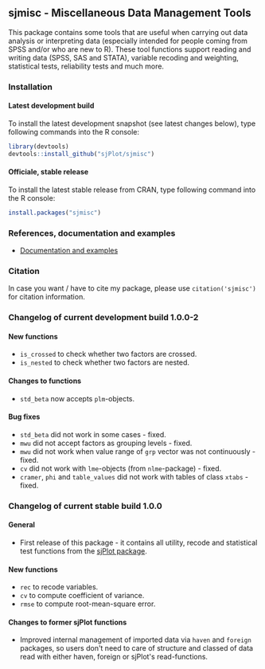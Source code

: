 sjmisc - Miscellaneous Data Management Tools
------------------------------------------------------------------------------
This package contains some tools that are useful when carrying out data analysis or interpreting data (especially intended for people coming from SPSS and/or who are new to R). These tool functions support reading and writing data (SPSS, SAS and STATA), variable recoding and weighting, statistical tests, reliability tests and much more.


### Installation

#### Latest development build

To install the latest development snapshot (see latest changes below), type following commands into the R console:

```r
library(devtools)
devtools::install_github("sjPlot/sjmisc")
```

#### Officiale, stable release
To install the latest stable release from CRAN, type following command into the R console:

```r
install.packages("sjmisc")
```

### References, documentation and examples

- [Documentation and examples](http://www.strengejacke.de/sjPlot/)


### Citation

In case you want / have to cite my package, please use `citation('sjmisc')` for citation information. 


### Changelog of current development build 1.0.0-2

#### New functions
* `is_crossed` to check whether two factors are crossed.
* `is_nested` to check whether two factors are nested.

#### Changes to functions
* `std_beta` now accepts `plm`-objects.

#### Bug fixes
* `std_beta` did not work in some cases - fixed.
* `mwu` did not accept factors as grouping levels - fixed.
* `mwu` did not work when value range of `grp` vector was not continuously - fixed.
* `cv` did not work with `lme`-objects (from `nlme`-package) - fixed.
* `cramer`, `phi` and `table_values` did not work with tables of class `xtabs` - fixed.


### Changelog of current stable build 1.0.0

#### General
* First release of this package - it contains all utility, recode and statistical test functions from the [sjPlot package](https://github.com/sjPlot/devel/).

#### New functions
* `rec` to recode variables.
* `cv` to compute coefficient of variance.
* `rmse` to compute root-mean-square error.

#### Changes to former sjPlot functions
* Improved internal management of imported data via `haven` and `foreign` packages, so users don't need to care of structure and classed of data read with either haven, foreign or sjPlot's read-functions.
